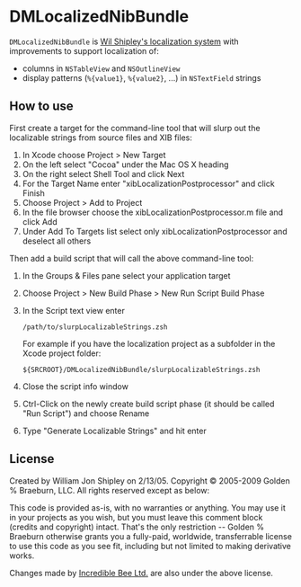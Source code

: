 # DMLocalizedNibBundle

`DMLocalizedNibBundle` is [Wil Shipley's localization system](http://wilshipley.com/blog/2009/10/pimp-my-code-part-17-lost-in.html) with improvements to support localization of:

- columns in `NSTableView` and `NSOutlineView`
- display patterns (`%{value1}`, `%{value2}`, ...) in `NSTextField` strings

## How to use

First create a target for the command-line tool that will slurp out the localizable strings from source files and XIB files:

1. In Xcode choose Project > New Target
2. On the left select "Cocoa" under the Mac OS X heading
3. On the right select Shell Tool and click Next
4. For the Target Name enter "xibLocalizationPostprocessor" and click Finish
5. Choose Project > Add to Project
6. In the file browser choose the xibLocalizationPostprocessor.m file and click Add
7. Under Add To Targets list select only xibLocalizationPostprocessor and deselect all others


Then add a build script that will call the above command-line tool:

1. In the Groups & Files pane select your application target
2. Choose Project > New Build Phase > New Run Script Build Phase
3. In the Script text view enter

	`/path/to/slurpLocalizableStrings.zsh`
	
	For example if you have the localization project as a subfolder in the Xcode project folder:

	`${SRCROOT}/DMLocalizedNibBundle/slurpLocalizableStrings.zsh`
4. Close the script info window
5. Ctrl-Click on the newly create build script phase (it should be called "Run Script") and choose Rename
6. Type "Generate Localizable Strings" and hit enter

## License

Created by William Jon Shipley on 2/13/05. Copyright © 2005-2009 Golden % Braeburn, LLC. All rights reserved except as below:

This code is provided as-is, with no warranties or anything. You may use it in your projects as you wish, but you must leave this comment block (credits and copyright) intact. That's the only restriction -- Golden % Braeburn otherwise grants you a fully-paid, worldwide, transferrable license to use this code as you see fit, including but not limited to making derivative works.

Changes made by [Incredible Bee Ltd.](http://incrediblebee.com) are also under the above license.